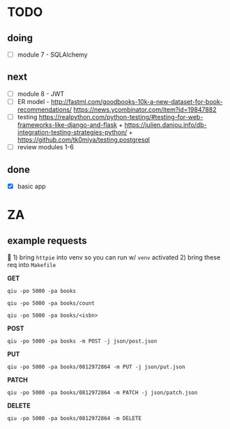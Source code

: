 # TODO

## doing 

- [ ] module 7 - SQLAlchemy

## next

- [ ] module 8 - JWT
- [ ] ER model - http://fastml.com/goodbooks-10k-a-new-dataset-for-book-recommendations/ https://news.ycombinator.com/item?id=19847882
- [ ] testing https://realpython.com/python-testing/#testing-for-web-frameworks-like-django-and-flask + https://julien.danjou.info/db-integration-testing-strategies-python/ + https://github.com/tk0miya/testing.postgresql
- [ ] review modules 1-6

## done

- [x] basic app

# ZA

## example requests

📍 1) bring `httpie` into venv so you can run w/ `venv` activated 2) bring these req into `Makefile`

__GET__

```
qiu -po 5000 -pa books
```

```
qiu -po 5000 -pa books/count
```

```
qiu -po 5000 -pa books/<isbn>
```

__POST__

```
qiu -po 5000 -pa books -m POST -j json/post.json
```

__PUT__

```
qiu -po 5000 -pa books/0812972864 -m PUT -j json/put.json
```

__PATCH__

```
qiu -po 5000 -pa books/0812972864 -m PATCH -j json/patch.json
```

__DELETE__

```
qiu -po 5000 -pa books/0812972864 -m DELETE
```
